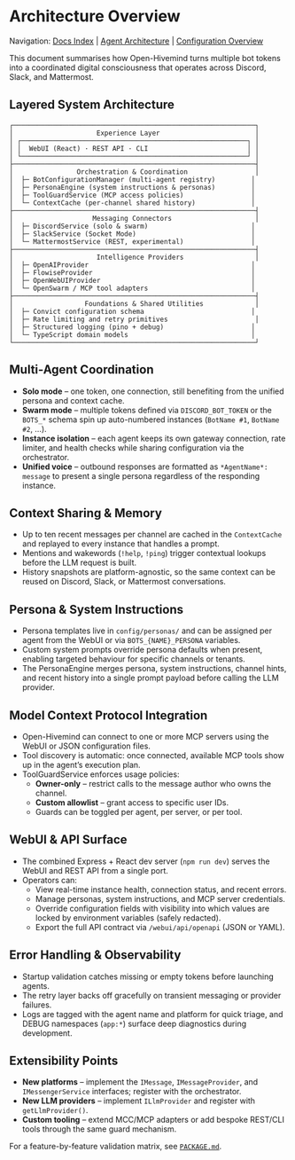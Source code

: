 # Architecture Overview

Navigation: [Docs Index](../README.md) | [Agent Architecture](agents.md) | [Configuration Overview](../configuration/overview.md)


This document summarises how Open-Hivemind turns multiple bot tokens into a
coordinated digital consciousness that operates across Discord, Slack, and
Mattermost.

## Layered System Architecture
```
┌─────────────────────────────────────────────────────────────┐
│                     Experience Layer                        │
│ ┌─────────────────────────────────────────────────────────┐ │
│ │  WebUI (React) · REST API · CLI                         │ │
│ └─────────────────────────────────────────────────────────┘ │
├─────────────────────────────────────────────────────────────┤
│                Orchestration & Coordination                 │
│  ├─ BotConfigurationManager (multi-agent registry)         │
│  ├─ PersonaEngine (system instructions & personas)         │
│  ├─ ToolGuardService (MCP access policies)                 │
│  └─ ContextCache (per-channel shared history)              │
├─────────────────────────────────────────────────────────────┤
│                    Messaging Connectors                     │
│  ├─ DiscordService (solo & swarm)                          │
│  ├─ SlackService (Socket Mode)                             │
│  └─ MattermostService (REST, experimental)                 │
├─────────────────────────────────────────────────────────────┤
│                     Intelligence Providers                  │
│  ├─ OpenAIProvider                                         │
│  ├─ FlowiseProvider                                        │
│  ├─ OpenWebUIProvider                                      │
│  └─ OpenSwarm / MCP tool adapters                          │
├─────────────────────────────────────────────────────────────┤
│                  Foundations & Shared Utilities             │
│  ├─ Convict configuration schema                           │
│  ├─ Rate limiting and retry primitives                      │
│  ├─ Structured logging (pino + debug)                      │
│  └─ TypeScript domain models                               │
└─────────────────────────────────────────────────────────────┘
```

## Multi-Agent Coordination
- **Solo mode** – one token, one connection, still benefiting from the unified
  persona and context cache.
- **Swarm mode** – multiple tokens defined via `DISCORD_BOT_TOKEN` or the
  `BOTS_*` schema spin up auto-numbered instances (`BotName #1`, `BotName #2`, …).
- **Instance isolation** – each agent keeps its own gateway connection, rate
  limiter, and health checks while sharing configuration via the orchestrator.
- **Unified voice** – outbound responses are formatted as `*AgentName*: message`
  to present a single persona regardless of the responding instance.

## Context Sharing & Memory
- Up to ten recent messages per channel are cached in the `ContextCache` and
  replayed to every instance that handles a prompt.
- Mentions and wakewords (`!help`, `!ping`) trigger contextual lookups before the
  LLM request is built.
- History snapshots are platform-agnostic, so the same context can be reused on
  Discord, Slack, or Mattermost conversations.

## Persona & System Instructions
- Persona templates live in `config/personas/` and can be assigned per agent from
  the WebUI or via `BOTS_{NAME}_PERSONA` variables.
- Custom system prompts override persona defaults when present, enabling
  targeted behaviour for specific channels or tenants.
- The PersonaEngine merges persona, system instructions, channel hints, and
  recent history into a single prompt payload before calling the LLM provider.

## Model Context Protocol Integration
- Open-Hivemind can connect to one or more MCP servers using the WebUI or JSON
  configuration files.
- Tool discovery is automatic: once connected, available MCP tools show up in
  the agent’s execution plan.
- ToolGuardService enforces usage policies:
  - **Owner-only** – restrict calls to the message author who owns the channel.
  - **Custom allowlist** – grant access to specific user IDs.
  - Guards can be toggled per agent, per server, or per tool.

## WebUI & API Surface
- The combined Express + React dev server (`npm run dev`) serves the WebUI and
  REST API from a single port.
- Operators can:
  - View real-time instance health, connection status, and recent errors.
  - Manage personas, system instructions, and MCP server credentials.
  - Override configuration fields with visibility into which values are locked
    by environment variables (safely redacted).
  - Export the full API contract via `/webui/api/openapi` (JSON or YAML).

## Error Handling & Observability
- Startup validation catches missing or empty tokens before launching agents.
- The retry layer backs off gracefully on transient messaging or provider
  failures.
- Logs are tagged with the agent name and platform for quick triage, and DEBUG
  namespaces (`app:*`) surface deep diagnostics during development.

## Extensibility Points
- **New platforms** – implement the `IMessage`, `IMessageProvider`, and
  `IMessengerService` interfaces; register with the orchestrator.
- **New LLM providers** – implement `ILlmProvider` and register with
  `getLlmProvider()`.
- **Custom tooling** – extend MCC/MCP adapters or add bespoke REST/CLI tools
  through the same guard mechanism.

For a feature-by-feature validation matrix, see [`PACKAGE.md`](../../PACKAGE.md).
